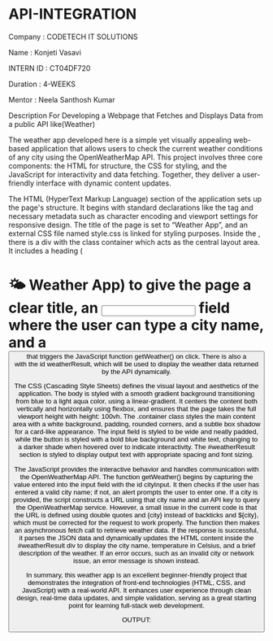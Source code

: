 # API-INTEGRATION
Company : CODETECH IT SOLUTIONS

Name : Konjeti Vasavi

INTERN ID : CT04DF720

Duration : 4-WEEKS

Mentor : Neela Santhosh Kumar

Description For Developing a Webpage that Fetches and Displays Data from a public API like(Weather)

The weather app developed here is a simple yet visually appealing web-based application that allows users to check the current weather conditions of any city using the OpenWeatherMap API. This project involves three core components: the HTML for structure, the CSS for styling, and the JavaScript for interactivity and data fetching. Together, they deliver a user-friendly interface with dynamic content updates.

The HTML (HyperText Markup Language) section of the application sets up the page's structure. It begins with standard declarations like the <!DOCTYPE html> tag and necessary metadata such as character encoding and viewport settings for responsive design. The title of the page is set to “Weather App”, and an external CSS file named style.css is linked for styling purposes. Inside the <body>, there is a div with the class container which acts as the central layout area. It includes a heading (<h1>🌤️ Weather App) to give the page a clear title, an <input> field where the user can type a city name, and a <button> that triggers the JavaScript function getWeather() on click. There is also a <div> with the id weatherResult, which will be used to display the weather data returned by the API dynamically.

The CSS (Cascading Style Sheets) defines the visual layout and aesthetics of the application. The body is styled with a smooth gradient background transitioning from blue to a light aqua color, using a linear-gradient. It centers the content both vertically and horizontally using flexbox, and ensures that the page takes the full viewport height with height: 100vh. The .container class styles the main content area with a white background, padding, rounded corners, and a subtle box shadow for a card-like appearance. The input field is styled to be wide and neatly padded, while the button is styled with a bold blue background and white text, changing to a darker shade when hovered over to indicate interactivity. The #weatherResult section is styled to display output text with appropriate spacing and font sizing.

The JavaScript provides the interactive behavior and handles communication with the OpenWeatherMap API. The function getWeather() begins by capturing the value entered into the input field with the id cityInput. It then checks if the user has entered a valid city name; if not, an alert prompts the user to enter one. If a city is provided, the script constructs a URL using that city name and an API key to query the OpenWeatherMap service. However, a small issue in the current code is that the URL is defined using double quotes and {city} instead of backticks and ${city}, which must be corrected for the request to work properly. The function then makes an asynchronous fetch call to retrieve weather data. If the response is successful, it parses the JSON data and dynamically updates the HTML content inside the #weatherResult div to display the city name, temperature in Celsius, and a brief description of the weather. If an error occurs, such as an invalid city or network issue, an error message is shown instead.

In summary, this weather app is an excellent beginner-friendly project that demonstrates the integration of front-end technologies (HTML, CSS, and JavaScript) with a real-world API. It enhances user experience through clean design, real-time data updates, and simple validation, serving as a great starting point for learning full-stack web development.

OUTPUT:

